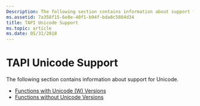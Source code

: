 ```yaml
---
Description: The following section contains information about support for Unicode.
ms.assetid: 7a358f15-6e8e-40f1-b94f-bda8c5884d34
title: TAPI Unicode Support
ms.topic: article
ms.date: 05/31/2018
---
```


# TAPI Unicode Support

The following section contains information about support for Unicode.

-   [Functions with Unicode (W) Versions](functions-with-unicode-w-versions.md)
-   [Functions without Unicode Versions](functions-without-unicode-versions.md)

 

 




